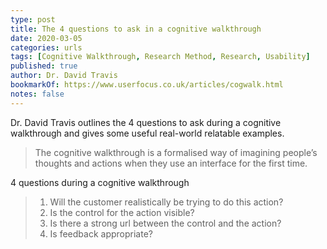 ```yaml
---
type: post
title: The 4 questions to ask in a cognitive walkthrough
date: 2020-03-05
categories: urls
tags: [Cognitive Walkthrough, Research Method, Research, Usability]
published: true
author: Dr. David Travis
bookmarkOf: https://www.userfocus.co.uk/articles/cogwalk.html
notes: false
---
```


Dr. David Travis outlines the 4 questions to ask during a cognitive walkthrough and gives some useful real-world relatable examples.

> The cognitive walkthrough is a formalised way of imagining people’s thoughts and actions when they use an interface for the first time.

4 questions during a cognitive walkthrough
> 1. Will the customer realistically be trying to do this action?
> 2. Is the control for the action visible?
> 3. Is there a strong url between the control and the action?
> 4. Is feedback appropriate?
